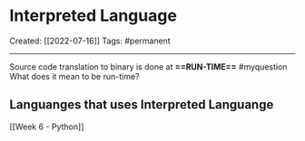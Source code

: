 

# Interpreted Language
Created:  [[2022-07-16]]
Tags: #permanent 

---
Source code translation to binary is done at **==RUN-TIME==**
#myquestion What does it mean to be run-time?


## Languanges that uses Interpreted Languange
[[Week 6 - Python]]









